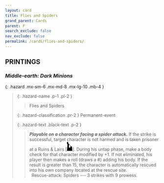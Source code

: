 ```yaml
---
layout: card
title: Flies and Spiders
grand_parent: Cards
parent: F
search_exclude: false
nav_exclude: false
permalink: /cards/flies-and-spiders/
---
```


## PRINTINGS


### _Middle-earth: Dark Minions_

{: .hazard .mx-sm-6 .mx-md-8 .mx-lg-10 .mb-4 }
> {: .hazard-name .p-1 .pl-2 }
> > <div class="hazard-mp"></div>
> > <div class="card-name">Flies and Spiders</div>
>
> {: .hazard-classification .pr-2 }
> Permanent-event
>
> {: .hazard-text .black-text .p-2 }
> > ***Playable on a character facing a spider attack.*** If the strike is successful, target character is not harmed and is taken prisoner at a Ruins & Lairs \[![](/assets/images/ruinlair.svg)]. During his untap phase, make a body check for that character modified by +1. If not eliminated, his player then makes a roll (draws a #) adding his body. If the result is greater than 15, the character is automatically rescued into his own company located at the rescue site. <br>&ensp;Rescue-attack: Spiders --- 3 strikes with 9 prowess. 
>
